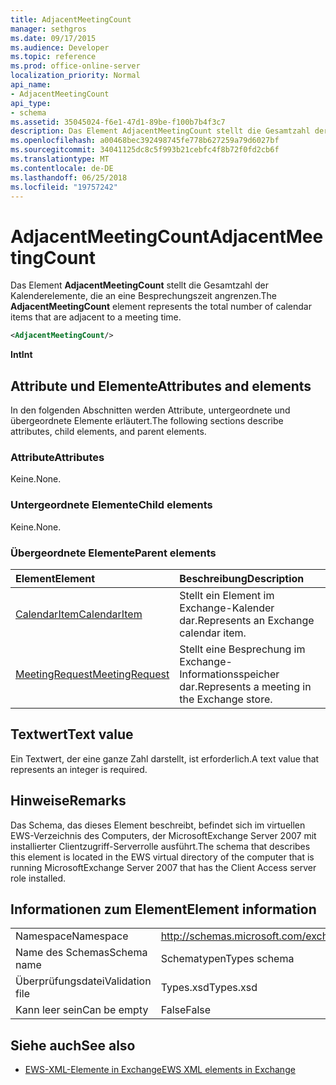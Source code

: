 ```yaml
---
title: AdjacentMeetingCount
manager: sethgros
ms.date: 09/17/2015
ms.audience: Developer
ms.topic: reference
ms.prod: office-online-server
localization_priority: Normal
api_name:
- AdjacentMeetingCount
api_type:
- schema
ms.assetid: 35045024-f6e1-47d1-89be-f100b7b4f3c7
description: Das Element AdjacentMeetingCount stellt die Gesamtzahl der Kalenderelemente, die an eine Besprechungszeit angrenzen.
ms.openlocfilehash: a00468bec392498745fe778b627259a79d6027bf
ms.sourcegitcommit: 34041125dc8c5f993b21cebfc4f8b72f0fd2cb6f
ms.translationtype: MT
ms.contentlocale: de-DE
ms.lasthandoff: 06/25/2018
ms.locfileid: "19757242"
---
```

# <a name="adjacentmeetingcount"></a><span data-ttu-id="db11d-103">AdjacentMeetingCount</span><span class="sxs-lookup"><span data-stu-id="db11d-103">AdjacentMeetingCount</span></span>

<span data-ttu-id="db11d-104">Das Element **AdjacentMeetingCount** stellt die Gesamtzahl der Kalenderelemente, die an eine Besprechungszeit angrenzen.</span><span class="sxs-lookup"><span data-stu-id="db11d-104">The **AdjacentMeetingCount** element represents the total number of calendar items that are adjacent to a meeting time.</span></span> 
  
```xml
<AdjacentMeetingCount/>
```

 <span data-ttu-id="db11d-105">**Int**</span><span class="sxs-lookup"><span data-stu-id="db11d-105">**Int**</span></span>
## <a name="attributes-and-elements"></a><span data-ttu-id="db11d-106">Attribute und Elemente</span><span class="sxs-lookup"><span data-stu-id="db11d-106">Attributes and elements</span></span>

<span data-ttu-id="db11d-107">In den folgenden Abschnitten werden Attribute, untergeordnete und übergeordnete Elemente erläutert.</span><span class="sxs-lookup"><span data-stu-id="db11d-107">The following sections describe attributes, child elements, and parent elements.</span></span>
  
### <a name="attributes"></a><span data-ttu-id="db11d-108">Attribute</span><span class="sxs-lookup"><span data-stu-id="db11d-108">Attributes</span></span>

<span data-ttu-id="db11d-109">Keine.</span><span class="sxs-lookup"><span data-stu-id="db11d-109">None.</span></span>
  
### <a name="child-elements"></a><span data-ttu-id="db11d-110">Untergeordnete Elemente</span><span class="sxs-lookup"><span data-stu-id="db11d-110">Child elements</span></span>

<span data-ttu-id="db11d-111">Keine.</span><span class="sxs-lookup"><span data-stu-id="db11d-111">None.</span></span>
  
### <a name="parent-elements"></a><span data-ttu-id="db11d-112">Übergeordnete Elemente</span><span class="sxs-lookup"><span data-stu-id="db11d-112">Parent elements</span></span>

|<span data-ttu-id="db11d-113">**Element**</span><span class="sxs-lookup"><span data-stu-id="db11d-113">**Element**</span></span>|<span data-ttu-id="db11d-114">**Beschreibung**</span><span class="sxs-lookup"><span data-stu-id="db11d-114">**Description**</span></span>|
|:-----|:-----|
|[<span data-ttu-id="db11d-115">CalendarItem</span><span class="sxs-lookup"><span data-stu-id="db11d-115">CalendarItem</span></span>](calendaritem.md) <br/> |<span data-ttu-id="db11d-116">Stellt ein Element im Exchange-Kalender dar.</span><span class="sxs-lookup"><span data-stu-id="db11d-116">Represents an Exchange calendar item.</span></span>  <br/> |
|[<span data-ttu-id="db11d-117">MeetingRequest</span><span class="sxs-lookup"><span data-stu-id="db11d-117">MeetingRequest</span></span>](meetingrequest.md) <br/> |<span data-ttu-id="db11d-118">Stellt eine Besprechung im Exchange-Informationsspeicher dar.</span><span class="sxs-lookup"><span data-stu-id="db11d-118">Represents a meeting in the Exchange store.</span></span>  <br/> |
   
## <a name="text-value"></a><span data-ttu-id="db11d-119">Textwert</span><span class="sxs-lookup"><span data-stu-id="db11d-119">Text value</span></span>

<span data-ttu-id="db11d-120">Ein Textwert, der eine ganze Zahl darstellt, ist erforderlich.</span><span class="sxs-lookup"><span data-stu-id="db11d-120">A text value that represents an integer is required.</span></span>
  
## <a name="remarks"></a><span data-ttu-id="db11d-121">Hinweise</span><span class="sxs-lookup"><span data-stu-id="db11d-121">Remarks</span></span>

<span data-ttu-id="db11d-122">Das Schema, das dieses Element beschreibt, befindet sich im virtuellen EWS-Verzeichnis des Computers, der MicrosoftExchange Server 2007 mit installierter Clientzugriff-Serverrolle ausführt.</span><span class="sxs-lookup"><span data-stu-id="db11d-122">The schema that describes this element is located in the EWS virtual directory of the computer that is running MicrosoftExchange Server 2007 that has the Client Access server role installed.</span></span>
  
## <a name="element-information"></a><span data-ttu-id="db11d-123">Informationen zum Element</span><span class="sxs-lookup"><span data-stu-id="db11d-123">Element information</span></span>

|||
|:-----|:-----|
|<span data-ttu-id="db11d-124">Namespace</span><span class="sxs-lookup"><span data-stu-id="db11d-124">Namespace</span></span>  <br/> |http://schemas.microsoft.com/exchange/services/2006/types  <br/> |
|<span data-ttu-id="db11d-125">Name des Schemas</span><span class="sxs-lookup"><span data-stu-id="db11d-125">Schema name</span></span>  <br/> |<span data-ttu-id="db11d-126">Schematypen</span><span class="sxs-lookup"><span data-stu-id="db11d-126">Types schema</span></span>  <br/> |
|<span data-ttu-id="db11d-127">Überprüfungsdatei</span><span class="sxs-lookup"><span data-stu-id="db11d-127">Validation file</span></span>  <br/> |<span data-ttu-id="db11d-128">Types.xsd</span><span class="sxs-lookup"><span data-stu-id="db11d-128">Types.xsd</span></span>  <br/> |
|<span data-ttu-id="db11d-129">Kann leer sein</span><span class="sxs-lookup"><span data-stu-id="db11d-129">Can be empty</span></span>  <br/> |<span data-ttu-id="db11d-130">False</span><span class="sxs-lookup"><span data-stu-id="db11d-130">False</span></span>  <br/> |
   
## <a name="see-also"></a><span data-ttu-id="db11d-131">Siehe auch</span><span class="sxs-lookup"><span data-stu-id="db11d-131">See also</span></span>

- [<span data-ttu-id="db11d-132">EWS-XML-Elemente in Exchange</span><span class="sxs-lookup"><span data-stu-id="db11d-132">EWS XML elements in Exchange</span></span>](ews-xml-elements-in-exchange.md)

